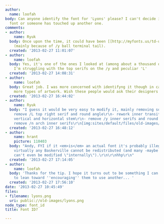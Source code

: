 ```yaml
---
author:
  name: loofah
body: Can anyone identify the font for 'Lyons' please? I can't decide if it's an actual
  font or someone has touched up another one.
comments:
- author:
    name: Ryuk
  body: Once upon the time, it could have been [[http://myfonts.us/td-uNYnZa|Baskerville]]
    (mainly because of /y ball terminal tail).
  created: '2013-02-27 11:01:07'
- author:
    name: loofah
  body: Yes, it's one of the ones I looked at (among about a thousand others!) but
    I'm struggling with the top serifs on the /y and peculiar 'L'
  created: '2013-02-27 14:08:31'
- author:
    name: loofah
  body: Great job. I was more concerned with identifyng it though in case they want
    more types of artwork. Wish these people would ask their designers more questions!
  created: '2013-02-27 16:44:02'
- author:
    name: Ryuk
  body: "I guess it would be very easy to modify it, mainly removing some serifs:\r\n-
    remove /L top right serif and round angle\r\n- rework inner transition between
    vertical and horizontal stem\r\n- remove /y inner serifs and round angles\r\n-
    remove /n arch inner serifs\r\n[img:sites/default/files/old-images/lyons_5361.png]"
  created: '2013-02-27 16:48:12'
- author:
    name: hrant
    picture: 110403
  body: "Andy, FYI if it <em>is</em> an actual font it's probably illegitimate since
    virtually any Baskerville cannot be redistributed (and many -maybe most- of them
    can't even be modified \"internally\").\r\n\r\nhhp\r\n"
  created: '2013-02-27 17:14:05'
- author:
    name: loofah
  body: 'Thanks for the tip. I hope it turns out to be something I can use! I''m beginning
    to lean toward ''encouraging'' them to use another... '
  created: '2013-02-27 17:56:10'
date: '2013-02-27 10:45:49'
files:
- filename: lyons.png
  uri: public://old-images/lyons.png
node_type: font_id
title: Font ID?

---
```

